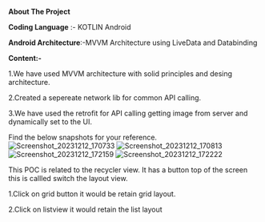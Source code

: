 ****About The Project****

**Coding Language** :- KOTLIN Android

**Android Architecture**:-MVVM Architecture using LiveData and Databinding

**Content:-**

1.We have used MVVM architecture with solid principles and desing architecture.

2.Created a sepereate network lib for common API calling.

3.We have used the retrofit for API calling getting image from server and dynamically set to the UI.

Find the below snapshots for your reference.
![Screenshot_20231212_170733](https://github.com/RK-143/thoughtctlpoc/assets/29453716/5f3e0766-3bc2-43c5-9ce8-4433c20753ac)
![Screenshot_20231212_170813](https://github.com/RK-143/thoughtctlpoc/assets/29453716/e48ae914-004f-4700-9468-a4fdd2e2ba54)
![Screenshot_20231212_172159](https://github.com/RK-143/thoughtctlpoc/assets/29453716/662ec11a-8a7b-4200-a89b-b38ee526c88b)
![Screenshot_20231212_172222](https://github.com/RK-143/thoughtctlpoc/assets/29453716/b6dbd82f-6f9f-4440-ad5c-36923ad97f9b)

This POC is related to the recycler view. It has a button top of the screen this is callled switch the layout view. 

1.Click on grid button it would be retain  grid layout.

2.Click on listview it would retain the list layout



